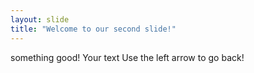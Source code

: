 ```yaml
---
layout: slide
title: "Welcome to our second slide!"
---
```

something good!
Your text
Use the left arrow to go back!

